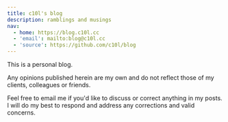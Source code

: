 ```yaml
---
title: c10l's blog
description: ramblings and musings
nav:
  - home: https://blog.c10l.cc
  - 'email': mailto:blog@c10l.cc
  - 'source': https://github.com/c10l/blog
---
```


This is a personal blog.

Any opinions published herein are my own and do not reflect those of my clients, colleagues or friends.

Feel free to email me if you'd like to discuss or correct anything in my posts. I will do my best to respond and address any corrections and valid concerns.
